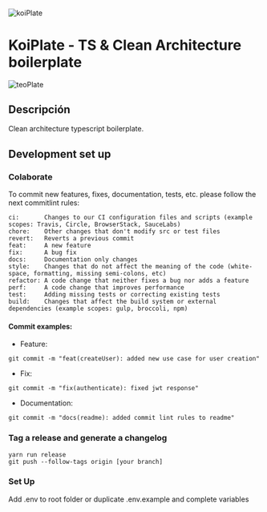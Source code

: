 ####

<img src="https://i.ibb.co/y4VJQ7L/Mask-group-2.png" alt="koiPlate">

# KoiPlate - TS & Clean Architecture boilerplate

[//]: # "Cambiar la version en la siguiente linea cuando se incrementa"

<img src="https://img.shields.io/badge/version-v0.23.0-orange" alt="teoPlate">

## Descripción

Clean architecture typescript boilerplate.

## Development set up

### Colaborate

To commit new features, fixes, documentation, tests, etc. please follow the next commitlint rules:

```
ci:       Changes to our CI configuration files and scripts (example scopes: Travis, Circle, BrowserStack, SauceLabs)
chore:    Other changes that don't modify src or test files
revert:   Reverts a previous commit
feat:     A new feature
fix:      A bug fix
docs:     Documentation only changes
style:    Changes that do not affect the meaning of the code (white-space, formatting, missing semi-colons, etc)
refactor: A code change that neither fixes a bug nor adds a feature
perf:     A code change that improves performance
test:     Adding missing tests or correcting existing tests
build:    Changes that affect the build system or external dependencies (example scopes: gulp, broccoli, npm)
```

#### Commit examples:

- Feature:

```
git commit -m "feat(createUser): added new use case for user creation"
```

- Fix:

```
git commit -m "fix(authenticate): fixed jwt response"
```

- Documentation:

```
git commit -m "docs(readme): added commit lint rules to readme"
```

### Tag a release and generate a changelog

```
yarn run release
git push --follow-tags origin [your branch]
```

### Set Up

Add .env to root folder or duplicate .env.example and complete variables
